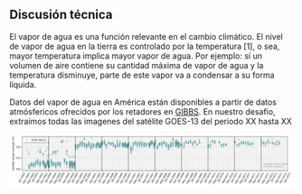 ## Discusión técnica

El vapor de agua es una función relevante en el cambio climático. El nivel de vapor de agua en la tierra es controlado por la temperatura [1], o sea, mayor temperatura implica mayor vapor de agua. Por ejemplo: sí un volumen de aire contiene su cantidad máxima de vapor de agua y la temperatura disminuye, parte de este vapor va a condensar a su forma líquida.

Datos del vapor de agua en América están disponibles a partir de datos atmósfericos ofrecidos por los retadores en [GIBBS](https://www.ncdc.noaa.gov/gibbs/year). En nuestro desafio, extraimos todas las imagenes del satélite GOES-13 del periodo XX hasta XX


![time_series!](/anexos/time_series.png "")

